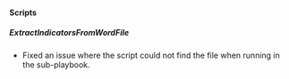 
#### Scripts
##### ExtractIndicatorsFromWordFile
- Fixed an issue where the script could not find the file when running in the sub-playbook.